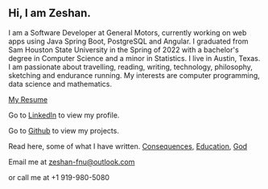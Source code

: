 ## Hi, I am Zeshan.

I am a Software Developer at General Motors, currently working on web apps using Java Spring Boot, PostgreSQL and Angular. I graduated from Sam Houston State University in the Spring of 2022 with a bachelor's degree in Computer Science and a minor in Statistics. I live in Austin, Texas. I am passionate about travelling, reading, writing, technology, philosophy, sketching and endurance running. My interests are computer programming, data science and mathematics.

[My Resume](Resume.jpg)

Go to [LinkedIn](https://www.linkedin.com/in/Zeshan-Fnu/) to view my profile.

Go to [Github](https://github.com/Zeshan-Fnu) to view my projects.

Read here, some of what I have written.
  [Consequences,](consequences.html)
  [Education,](education.html)
  [God](god.html)

Email me at zeshan-fnu@outlook.com

or call me at +1 919-980-5080
